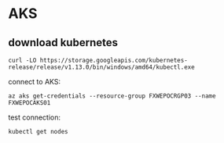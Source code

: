 # AKS

## download kubernetes

```
curl -LO https://storage.googleapis.com/kubernetes-release/release/v1.13.0/bin/windows/amd64/kubectl.exe
```

connect to AKS:
```
az aks get-credentials --resource-group FXWEPOCRGP03 --name FXWEPOCAKS01
```

test connection:
```
kubectl get nodes
```